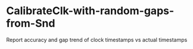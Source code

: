 # CalibrateClk-with-random-gaps-from-Snd
Report accuracy and gap trend of clock timestamps vs actual timestamps
